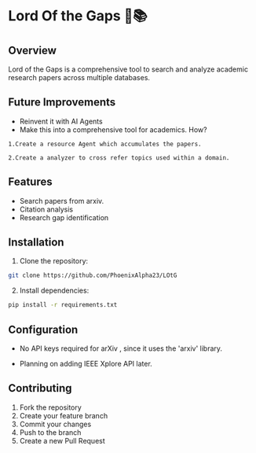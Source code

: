 # Lord Of the Gaps 🔬📚

## Overview
Lord of the Gaps is a comprehensive tool to search and analyze academic research papers across multiple databases.

## Future Improvements 
- Reinvent it with AI Agents
- Make this into a comprehensive tool for academics.
How?

```
1.Create a resource Agent which accumulates the papers.

2.Create a analyzer to cross refer topics used within a domain.

```
## Features
- Search papers from arxiv.
- Citation analysis
- Research gap identification

## Installation

1. Clone the repository:
```bash
git clone https://github.com/PhoenixAlpha23/LOtG
```

2. Install dependencies:
```bash
pip install -r requirements.txt
```

## Configuration
- No API keys required for arXiv , since it uses the 'arxiv' library.

- Planning on adding IEEE Xplore API later.

## Contributing
1. Fork the repository
2. Create your feature branch
3. Commit your changes
4. Push to the branch
5. Create a new Pull Request
